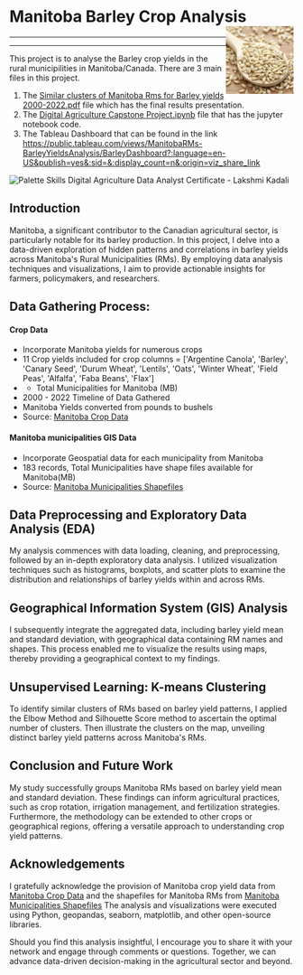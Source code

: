 # Manitoba Barley Crop Analysis <img src="/Data/Barley.png" align="right" width="120" />

---
---



This project is to analyse the Barley crop yields in the rural municipilities in Manitoba/Canada.
There are 3 main files in this project.
1) The  [Similar clusters of Manitoba Rms for Barley yields 2000-2022.pdf](https://github.com/lk-learner/Digital-Agriculture-Data-Analytics/blob/main/Assignments/Similar%20clusters%20of%20Manitoba%20Rms%20for%20Barley%20yields%202000-2022.pptx.pdf) file which has the final results presentation.
2) The [Digital Agriculture Capstone Project.ipynb](https://github.com/lk-learner/Digital-Agriculture-Data-Analytics/blob/main/Assignments/Digital%20Agriculture%20Capstone%20Project%20.ipynb) file that has the jupyter notebook code.
3) The Tableau Dashboard that can be found in the link  https://public.tableau.com/views/ManitobaRMs-BarleyYieldsAnalysis/BarleyDashboard?:language=en-US&publish=yes&:sid=&:display_count=n&:origin=viz_share_link 



![Palette Skills Digital Agriculture Data Analyst Certificate - Lakshmi Kadali](https://github.com/lk-learner/Digital-Agriculture-Data-Analytics/assets/62923332/7d343533-621d-4270-b82b-40dff5dc2367)

## Introduction

Manitoba, a significant contributor to the Canadian agricultural sector, is particularly notable for its barley production. In this project, I delve into a data-driven exploration of hidden patterns and correlations in barley yields across Manitoba's Rural Municipalities (RMs). By employing data analysis techniques and visualizations, I aim to provide actionable insights for farmers, policymakers, and researchers.

## Data Gathering Process:
#### Crop Data

* Incorporate Manitoba yields for numerous crops 
* 11 Crop yields included for crop columns = ['Argentine Canola', 'Barley', 'Canary Seed', 'Durum Wheat', 'Lentils', 'Oats', 'Winter Wheat', 'Field Peas', 'Alfalfa', 'Faba Beans', 'Flax']
* - Total Municipalities for  Manitoba (MB)
* 2000 - 2022 Timeline of Data Gathered
* Manitoba Yields converted from pounds to bushels
* Source: [Manitoba Crop Data](https://www.masc.mb.ca/masc.nsf/mmpp_browser_soil_types.html)
  
#### Manitoba municipalities GIS Data

* Incorporate Geospatial data for each municipality from Manitoba
* 183 records, Total Municipalities have shape files available for Manitoba(MB) 
* Source: [Manitoba Municipalities Shapefiles](https://geoportal.gov.mb.ca/datasets/8b64285c3bf6445a8d0d8ea4a1c43849/explore?location=53.584348%2C-97.779011%2C6.81)



## Data Preprocessing and Exploratory Data Analysis (EDA)

My analysis commences with data loading, cleaning, and preprocessing, followed by an in-depth exploratory data analysis. I utilized visualization techniques such as histograms, boxplots, and scatter plots to examine the distribution and relationships of barley yields within and across RMs.

## Geographical Information System (GIS) Analysis

I subsequently integrate the aggregated data, including barley yield mean and standard deviation, with geographical data containing RM names and shapes. This process enabled me to visualize the results using maps, thereby providing a geographical context to my findings.

## Unsupervised Learning: K-means Clustering

To identify similar clusters of RMs based on barley yield patterns, I applied the Elbow Method and Silhouette Score method to ascertain the optimal number of clusters. Then illustrate the clusters on the map, unveiling distinct barley yield patterns across Manitoba's RMs.

## Conclusion and Future Work

My study successfully groups Manitoba RMs based on barley yield mean and standard deviation. These findings can inform agricultural practices, such as crop rotation, irrigation management, and fertilization strategies. Furthermore, the methodology can be extended to other crops or geographical regions, offering a versatile approach to understanding crop yield patterns.

## Acknowledgements

I gratefully acknowledge the provision of Manitoba crop yield data from [Manitoba Crop Data](https://www.masc.mb.ca/masc.nsf/mmpp_browser_soil_types.html) and the shapefiles for Manitoba RMs from [Manitoba Municipalities Shapefiles](https://geoportal.gov.mb.ca/datasets/8b64285c3bf6445a8d0d8ea4a1c43849/explore?location=53.584348%2C-97.779011%2C6.81) The analysis and visualizations were executed using Python, geopandas, seaborn, matplotlib, and other open-source libraries.


Should you find this analysis insightful, I encourage you to share it with your network and engage through comments or questions. Together, we can advance data-driven decision-making in the agricultural sector and beyond.
